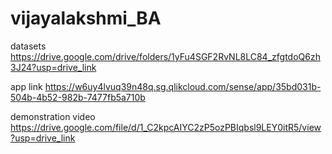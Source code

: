 # vijayalakshmi_BA

datasets
https://drive.google.com/drive/folders/1yFu4SGF2RvNL8LC84_zfgtdoQ6zh3J24?usp=drive_link


app link
https://w6uy4lvuq39n48q.sg.qlikcloud.com/sense/app/35bd031b-504b-4b52-982b-7477fb5a710b

demonstration video 
https://drive.google.com/file/d/1_C2kpcAIYC2zP5ozPBIqbsl9LEY0itR5/view?usp=drive_link
